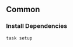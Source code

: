 <!-- Space: Projects -->
<!-- Parent: HelloTauri -->
<!-- Title: Examples HelloTauri -->
<!-- Label: Examples -->
<!-- Include: ./../disclaimer.md -->
<!-- Include: ac:toc -->

## Common

### Install Dependencies

```bash
task setup
```
